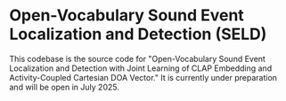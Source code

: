# Open-Vocabulary Sound Event Localization and Detection (SELD)

This codebase is the source code for "Open-Vocabulary Sound Event Localization and Detection with Joint Learning of CLAP Embedding and Activity-Coupled Cartesian DOA Vector."
It is currently under preparation and will be open in July 2025.
